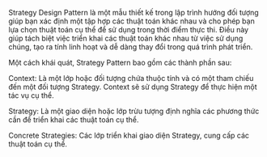 Strategy Design Pattern là một mẫu thiết kế trong lập trình hướng đối tượng giúp bạn xác định một tập hợp các thuật toán khác nhau và cho phép bạn lựa chọn thuật toán cụ thể để sử dụng trong thời điểm thực thi. Điều này giúp tách biệt việc triển khai các thuật toán khác nhau từ việc sử dụng chúng, tạo ra tính linh hoạt và dễ dàng thay đổi trong quá trình phát triển.

Một cách khái quát, Strategy Pattern bao gồm các thành phần sau:

Context: Là một lớp hoặc đối tượng chứa thuộc tính và có một tham chiếu đến một đối tượng Strategy. Context sẽ sử dụng Strategy để thực hiện một tác vụ cụ thể.

Strategy: Là một giao diện hoặc lớp trừu tượng định nghĩa các phương thức cần để triển khai các thuật toán cụ thể.

Concrete Strategies: Các lớp triển khai giao diện Strategy, cung cấp các thuật toán cụ thể.